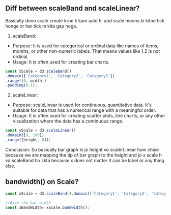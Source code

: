 ## Diff between scaleBand and scaleLinear?
Basically dono scale create krne k kam aate h.
    and scale means ki kitne tick honge or har tick m kita gap hoga.
  1. scaleBand:
   - Purpose: It is used for categorical or ordinal data like names of items, months, or other non-numeric labels. That means values like 1.2 is not ordinal.
   - Usage: It is often used for creating bar charts.

   ```js
   const xScale = d3.scaleBand()
  .domain(['Category1', 'Category2', 'Category3'])
  .range([0, width])
  .padding(0.1);
   ```
  2. scaleLinear:
   - Purpose: scaleLinear is used for continuous, quantitative data. It's suitable for data that has a numerical range with a meaningful order.
   - Usage: It is often used for creating scatter plots, line charts, or any other visualization where the data has a continuous range.
    
   ```js
   const yScale = d3.scaleLinear()
  .domain([0, 100])
  .range([height, 0]);
   ```    
Conclusion: So basically bar graph ki jo height vo scalerLinear honi chiye because we are mapping the tip of bar graph to the height and jo x scale h vo scaleBand ho skta because x does not matter it can be label or any thing else.

## bandwidth() on Scale?

   ```js
   const xScale = d3.scaleBand().domain(['Category1', 'Category2', 'Category3']).range([0, width]).padding(0.1);

  //Give the bar width
   const xBandWidth= xScale.bandwidth();
  ```
